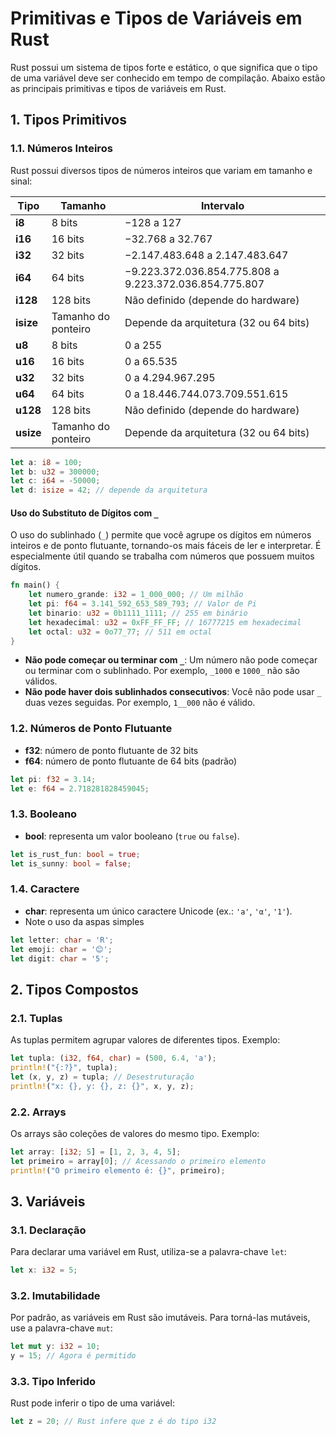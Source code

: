 # Primitivas e Tipos de Variáveis em Rust

Rust possui um sistema de tipos forte e estático, o que significa que o tipo de uma variável deve ser conhecido em tempo de compilação. Abaixo estão as principais primitivas e tipos de variáveis em Rust.

## 1. Tipos Primitivos

### 1.1. Números Inteiros

Rust possui diversos tipos de números inteiros que variam em tamanho e sinal:

| Tipo            | Tamanho             | Intervalo                                               |
| --------------- | ------------------- | ------------------------------------------------------- |
| **i8**    | 8 bits              | −128 a 127                                             |
| **i16**   | 16 bits             | −32.768 a 32.767                                       |
| **i32**   | 32 bits             | −2.147.483.648 a 2.147.483.647                         |
| **i64**   | 64 bits             | −9.223.372.036.854.775.808 a 9.223.372.036.854.775.807 |
| **i128**  | 128 bits            | Não definido (depende do hardware)                     |
| **isize** | Tamanho do ponteiro | Depende da arquitetura (32 ou 64 bits)                  |
| **u8**    | 8 bits              | 0 a 255                                                 |
| **u16**   | 16 bits             | 0 a 65.535                                              |
| **u32**   | 32 bits             | 0 a 4.294.967.295                                       |
| **u64**   | 64 bits             | 0 a 18.446.744.073.709.551.615                          |
| **u128**  | 128 bits            | Não definido (depende do hardware)                     |
| **usize** | Tamanho do ponteiro | Depende da arquitetura (32 ou 64 bits)                  |

```rust
let a: i8 = 100;
let b: u32 = 300000;
let c: i64 = -50000;
let d: isize = 42; // depende da arquitetura
```

#### Uso do Substituto de Dígitos com `_`

O uso do sublinhado (`_`) permite que você agrupe os dígitos em números inteiros e de ponto flutuante, tornando-os mais fáceis de ler e interpretar. É especialmente útil quando se trabalha com números que possuem muitos dígitos.

```rust
fn main() {
    let numero_grande: i32 = 1_000_000; // Um milhão
    let pi: f64 = 3.141_592_653_589_793; // Valor de Pi
    let binario: u32 = 0b1111_1111; // 255 em binário
    let hexadecimal: u32 = 0xFF_FF_FF; // 16777215 em hexadecimal
    let octal: u32 = 0o77_77; // 511 em octal
}
```

- **Não pode começar ou terminar com `_`**: Um número não pode começar ou terminar com o sublinhado. Por exemplo, `_1000` e `1000_` não são válidos.
- **Não pode haver dois sublinhados consecutivos**: Você não pode usar `_` duas vezes seguidas. Por exemplo, `1__000` não é válido.

### 1.2. Números de Ponto Flutuante

- **f32**: número de ponto flutuante de 32 bits
- **f64**: número de ponto flutuante de 64 bits (padrão)

```rust
let pi: f32 = 3.14;
let e: f64 = 2.718281828459045;
```

### 1.3. Booleano

- **bool**: representa um valor booleano (`true` ou `false`).

```rust
let is_rust_fun: bool = true;
let is_sunny: bool = false;
```

### 1.4. Caractere

- **char**: representa um único caractere Unicode (ex.: `'a'`, `'α'`, `'1'`).
- Note o uso da aspas simples 

```rust
let letter: char = 'R';
let emoji: char = '😊';
let digit: char = '5';
```

## 2. Tipos Compostos

### 2.1. Tuplas

As tuplas permitem agrupar valores de diferentes tipos. Exemplo:

```rust
let tupla: (i32, f64, char) = (500, 6.4, 'a');
println!("{:?}", tupla);
let (x, y, z) = tupla; // Desestruturação
println!("x: {}, y: {}, z: {}", x, y, z);
```

### 2.2. Arrays

Os arrays são coleções de valores do mesmo tipo. Exemplo:

```rust
let array: [i32; 5] = [1, 2, 3, 4, 5];
let primeiro = array[0]; // Acessando o primeiro elemento
println!("O primeiro elemento é: {}", primeiro);
```

## 3. Variáveis

### 3.1. Declaração

Para declarar uma variável em Rust, utiliza-se a palavra-chave `let`:

```rust
let x: i32 = 5;
```

### 3.2. Imutabilidade

Por padrão, as variáveis em Rust são imutáveis. Para torná-las mutáveis, use a palavra-chave `mut`:

```rust
let mut y: i32 = 10;
y = 15; // Agora é permitido
```

### 3.3. Tipo Inferido

Rust pode inferir o tipo de uma variável:

```rust
let z = 20; // Rust infere que z é do tipo i32
```
